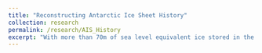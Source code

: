```yaml
---
title: "Reconstructing Antarctic Ice Sheet History"
collection: research
permalink: /research/AIS_History
excerpt: "With more than 70m of sea level equivalent ice stored in the polar ice sheets, sea level forecasting is heavily reliant on projections of ice sheet to changes in global climate. I use subglacial precipitates to investigate how the East Antarctic ice sheet responds to millennial-scale Antarctic climate cycles.<br/><img src='/images/P1010050.JPG'>"
---
```

